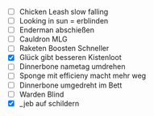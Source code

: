 - [ ] Chicken Leash slow falling
- [ ] Looking in sun = erblinden 
- [ ] Enderman abschießen
- [ ] Cauldron MLG 
- [ ] Raketen Boosten Schneller
- [x] Glück gibt besseren Kistenloot
- [ ] Dinnerbone nametag umdrehen
- [ ] Sponge mit efficieny macht mehr weg
- [ ] Dinnerbone umgedreht im Bett
- [ ] Warden Blind
- [x] _jeb auf schildern 